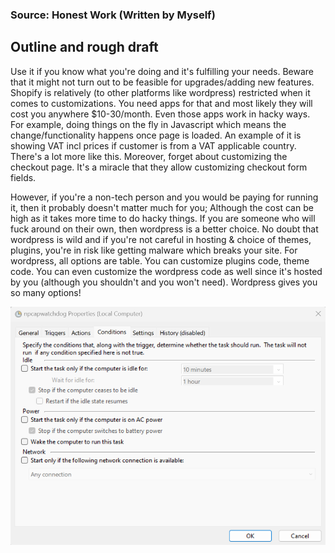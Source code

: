 ### Source: Honest Work (Written by Myself)

## Outline and rough draft
Use it if you know what you're doing and it's fulfilling your needs. Beware that it might not turn out to be feasible
for upgrades/adding new features. Shopify is relatively (to other platforms like wordpress) restricted when it comes 
to customizations. You need apps for that and most likely they will cost you anywhere $10-30/month. Even those apps
work in hacky ways. For example, doing things on the fly in Javascript which means the change/functionality happens once
page is loaded. An example of it is showing VAT incl prices if customer is from a VAT applicable country.
There's a lot more like this.
Moreover, forget about customizing the checkout page. It's a miracle that they allow customizing checkout form fields.

However, if you're a non-tech person and you would be paying for running it, then it probably doesn't matter much for you;
Although the cost can be high as it takes more time to do hacky things.
If you are someone who will fuck around on their own, then wordpress is a better choice. No doubt that wordpress is wild
and if you're not careful in hosting & choice of themes, plugins, you're in risk like getting malware which breaks your site.
For wordpress, all options are table. You can customize plugins code, theme code. You can even customize the wordpress code
as well since it's hosted by you (although you shouldn't and you won't need).
Wordpress gives you so many options!

![Task Scheduler Conditions](../public/images/honest-work/task-scheduler-conditions.png "Task Scheduler Conditions")
